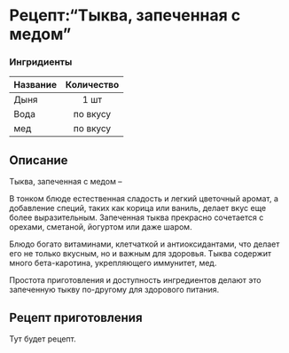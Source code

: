 # Рецепт:“Тыква, запеченная с медом”
### Ингридиенты
 Название        	| Количество  |
| -------------   	            |:-----------------:|
| Дыня 	| 1 шт		|
| Вода 	| по вкусу    	|
| мед	| по вкусу 	|
## Описание
Тыква, запеченная с медом –

В тонком блюде естественная сладость и легкий цветочный аромат, а добавление специй, таких как корица или ваниль, делает вкус еще более выразительным. Запеченная тыква прекрасно сочетается с орехами, сметаной, йогуртом или даже шаром.

Блюдо богато витаминами, клетчаткой и антиоксидантами, что делает его не только вкусным, но и важным для здоровья. Тыква содержит много бета-каротина, укрепляющего иммунитет, мед.

Простота приготовления и доступность ингредиентов делают это запеченную тыкву по-другому для здорового питания.
## Рецепт приготовления
Тут будет рецепт.